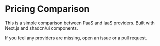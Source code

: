 # Pricing Comparison

This is a simple comparison between PaaS and IaaS providers. Built with Next.js and shadcn/ui components. 

If you feel any providers are missing, open an issue or a pull request.